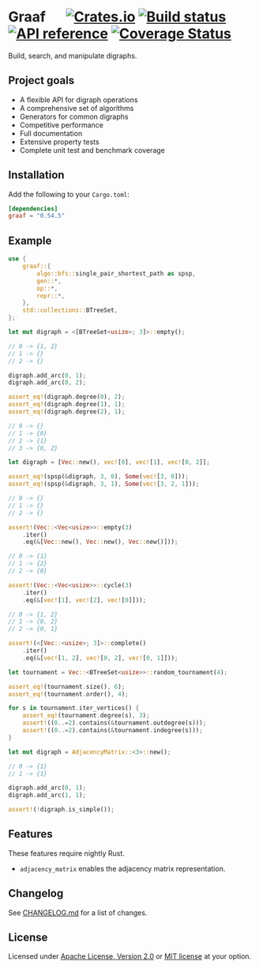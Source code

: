 # Graaf &emsp; [![Crates.io](https://img.shields.io/crates/v/graaf.svg)](https://crates.io/crates/graaf) [![Build status](https://github.com/bsdrks/graaf/actions/workflows/rust.yml/badge.svg)](https://github.com/bsdrks/graaf/actions) [![API reference](https://docs.rs/graaf/badge.svg)](https://docs.rs/graaf) [![Coverage Status](https://coveralls.io/repos/github/bsdrks/graaf/badge.svg?branch=main)](https://coveralls.io/github/bsdrks/graaf?branch=main)

Build, search, and manipulate digraphs.

## Project goals

- A flexible API for digraph operations
- A comprehensive set of algorithms
- Generators for common digraphs
- Competitive performance
- Full documentation
- Extensive property tests
- Complete unit test and benchmark coverage

## Installation

Add the following to your `Cargo.toml`:

```toml
[dependencies]
graaf = "0.54.5"
```

## Example

```rust
use {
    graaf::{
        algo::bfs::single_pair_shortest_path as spsp,
        gen::*,
        op::*,
        repr::*,
    },
    std::collections::BTreeSet,
};

let mut digraph = <[BTreeSet<usize>; 3]>::empty();

// 0 -> {1, 2}
// 1 -> {}
// 2 -> {}

digraph.add_arc(0, 1);
digraph.add_arc(0, 2);

assert_eq!(digraph.degree(0), 2);
assert_eq!(digraph.degree(1), 1);
assert_eq!(digraph.degree(2), 1);

// 0 -> {}
// 1 -> {0}
// 2 -> {1}
// 3 -> {0, 2}

let digraph = [Vec::new(), vec![0], vec![1], vec![0, 2]];

assert_eq!(spsp(&digraph, 3, 0), Some(vec![3, 0]));
assert_eq!(spsp(&digraph, 3, 1), Some(vec![3, 2, 1]));

// 0 -> {}
// 1 -> {}
// 2 -> {}

assert!(Vec::<Vec<usize>>::empty(3)
    .iter()
    .eq(&[Vec::new(), Vec::new(), Vec::new()]));

// 0 -> {1}
// 1 -> {2}
// 2 -> {0}

assert!(Vec::<Vec<usize>>::cycle(3)
    .iter()
    .eq(&[vec![1], vec![2], vec![0]]));

// 0 -> {1, 2}
// 1 -> {0, 2}
// 2 -> {0, 1}

assert!(<[Vec::<usize>; 3]>::complete()
    .iter()
    .eq(&[vec![1, 2], vec![0, 2], vec![0, 1]]));

let tournament = Vec::<BTreeSet<usize>>::random_tournament(4);

assert_eq!(tournament.size(), 6);
assert_eq!(tournament.order(), 4);

for s in tournament.iter_vertices() {
    assert_eq!(tournament.degree(s), 3);
    assert!((0..=2).contains(&tournament.outdegree(s)));
    assert!((0..=2).contains(&tournament.indegree(s)));
}

let mut digraph = AdjacencyMatrix::<3>::new();

// 0 -> {1}
// 1 -> {1}

digraph.add_arc(0, 1);
digraph.add_arc(1, 1);

assert!(!digraph.is_simple());
```

## Features

These features require nightly Rust.

- `adjacency_matrix` enables the adjacency matrix representation.

## Changelog

See [CHANGELOG.md] for a list of changes.

## License

Licensed under [Apache License, Version 2.0] or [MIT license] at your option.

[CHANGELOG.md]: https://github.com/bsdrks/graaf/blob/main/CHANGELOG.md
[Apache License, Version 2.0]: LICENSE-APACHE
[MIT license]: LICENSE-MIT
